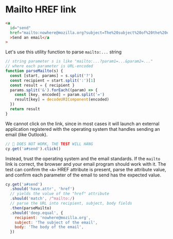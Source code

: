 # Mailto HREF link

<!-- fiddle Test HREF mailto link -->

```html
<a
  id="send"
  href="mailto:nowhere@mozilla.org?subject=The%20subject%20of%20the%20email&body=The%20body%20of%20the%20email"
  >Send an email</a
>
```

Let's use this utility function to parse `mailto:...` string

```js
// string parameter s is like "mailto:...?param1=...&param2=..."
// where each parameter is URL-encoded
function parseMailto(s) {
  const [start, params] = s.split('?')
  const recipient = start.split(':')[1]
  const result = { recipient }
  params.split('&').forEach((param) => {
    const [key, encoded] = param.split('=')
    result[key] = decodeURIComponent(encoded)
  })
  return result
}
```

We cannot click on the link, since in most cases it will launch an external application registered with the operating system that handles sending an email (like Outlook).

```js skip
// 🚨 DOES NOT WORK, THE TEST WILL HANG
cy.get('a#send').click()
```

Instead, trust the operating system and the email standards. If the `mailto` link is correct, the browser and your email program should work with it. The test can confirm the `<A>` HREF attribute is present, parse the attribute value, and confirm each parameter of the email to send has the expected value.

```js
cy.get('a#send')
  .should('have.attr', 'href')
  // yields the value of the "href" attribute
  .should('match', /^mailto:/)
  // parse the URL into recipient, subject, body fields
  .then(parseMailto)
  .should('deep.equal', {
    recipient: 'nowhere@mozilla.org',
    subject: 'The subject of the email',
    body: 'The body of the email',
  })
```

<!-- fiddle-end -->
